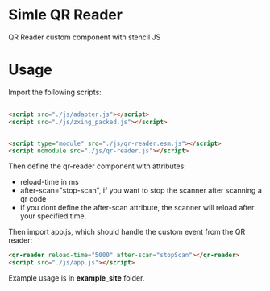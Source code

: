 # Simle QR Reader 
QR Reader custom component with stencil JS

# Usage

Import the following scripts:

```html
	
<script src="./js/adapter.js"></script> 
<script src="./js/zxing_packed.js"></script>


<script type="module" src="./js/qr-reader.esm.js"></script>
<script nomodule src="./js/qr-reader.js"></script>
```

Then define the qr-reader component with attributes: 

* reload-time in ms
* after-scan="stop-scan", if you want to stop the scanner after scanning a qr code
* if you dont define the after-scan attribute, the scanner will reload after your specified time.



Then import app.js, which should handle the custom event from the QR reader:

```html
<qr-reader reload-time="5000" after-scan="stopScan"></qr-reader>
<script src="./js/app.js"></script>
```


Example usage is in **example_site** folder.
